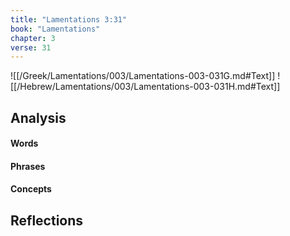 ```yaml
---
title: "Lamentations 3:31"
book: "Lamentations"
chapter: 3
verse: 31
---
```

![[/Greek/Lamentations/003/Lamentations-003-031G.md#Text]]
![[/Hebrew/Lamentations/003/Lamentations-003-031H.md#Text]]

## Analysis

#### Words

#### Phrases

#### Concepts

## Reflections

